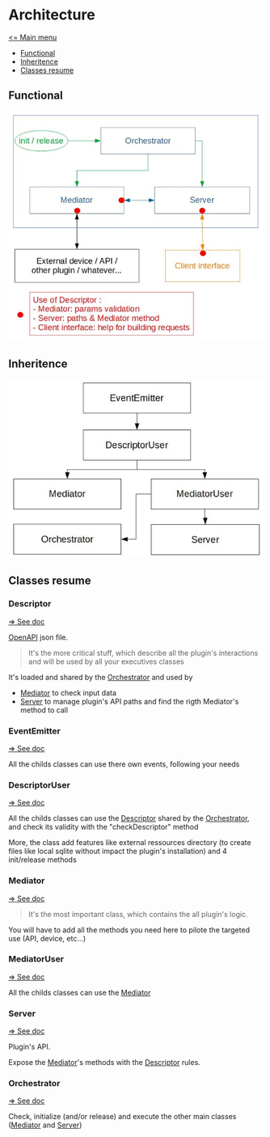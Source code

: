 # Architecture

[<= Main menu](https://github.com/Psychopoulet/node-pluginsmanager-plugin)

* [Functional](./architecture.md#functional)
* [Inheritence](./architecture.md#inheritence)
* [Classes resume](./architecture.md#classes-resume)

## Functional

![Functional](./functional.jpg)

## Inheritence

![Inheritence](./extends.jpg)

## Classes resume

### Descriptor

[=> See doc](./Descriptor.md)

[OpenAPI](https://swagger.io/specification/) json file.

> It's the more critical stuff, which describe all the plugin's interactions and will be used by all your executives classes

It's loaded and shared by the [Orchestrator](./Orchestrator.md) and used by
* [Mediator](./Mediator.md) to check input data
* [Server](./Server.md) to manage plugin's API paths and find the rigth Mediator's method to call

### EventEmitter

[=> See doc](https://nodejs.org/api/events.html#events_class_eventemitter)

All the childs classes can use there own events, following your needs

### DescriptorUser

[=> See doc](./DescriptorUser.md)

All the childs classes can use the [Descriptor](./Descriptor.md) shared by the [Orchestrator](./Orchestrator.md), and check its validity with the "checkDescriptor" method

More, the class add features like external ressources directory (to create files like local sqlite without impact the plugin's installation) and 4 init/release methods

### Mediator

[=> See doc](./Mediator.md)

> It's the most important class, which contains the all plugin's logic.

You will have to add all the methods you need here to pilote the targeted use (API, device, etc...)

### MediatorUser

[=> See doc](./MediatorUser.md)

All the childs classes can use the [Mediator](./Mediator.md)

### Server

[=> See doc](./Server.md)

Plugin's API.

Expose the [Mediator](./Mediator.md)'s methods with the [Descriptor](./Descriptor.md) rules.

### Orchestrator

[=> See doc](./Orchestrator.md)

Check, initialize (and/or release) and execute the other main classes ([Mediator](./Mediator.md) and [Server](./Server.md))
